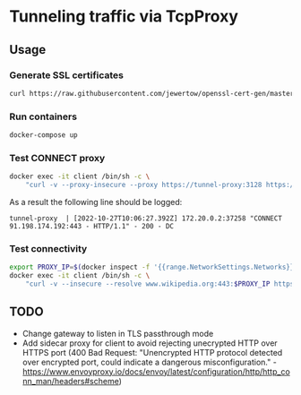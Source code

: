 # Tunneling traffic via TcpProxy

## Usage

### Generate SSL certificates
```sh
curl https://raw.githubusercontent.com/jewertow/openssl-cert-gen/master/tls.sh | sh -s - --subject="tunnel-proxy"
```

### Run containers
```sh
docker-compose up
```

### Test CONNECT proxy
```sh
docker exec -it client /bin/sh -c \
    "curl -v --proxy-insecure --proxy https://tunnel-proxy:3128 https://www.wikipedia.org/ | grep -o \"<title>.*</title>\""
```
As a result the following line should be logged:
```
tunnel-proxy  | [2022-10-27T10:06:27.392Z] 172.20.0.2:37258 "CONNECT 91.198.174.192:443 - HTTP/1.1" - 200 - DC
```

### Test connectivity
```sh
export PROXY_IP=$(docker inspect -f '{{range.NetworkSettings.Networks}}{{.IPAddress}}{{end}}' gateway)
docker exec -it client /bin/sh -c \
    "curl -v --insecure --resolve www.wikipedia.org:443:$PROXY_IP https://www.wikipedia.org/ | grep -o \"<title>.*</title>\""
```

## TODO
- Change gateway to listen in TLS passthrough mode
- Add sidecar proxy for client to avoid rejecting unecrypted HTTP over HTTPS port (400 Bad Request: "Unencrypted HTTP protocol detected over encrypted port, could indicate a dangerous misconfiguration." - https://www.envoyproxy.io/docs/envoy/latest/configuration/http/http_conn_man/headers#scheme)
